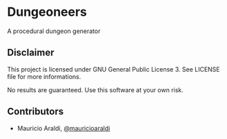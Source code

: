 # Dungeoneers

A procedural dungeon generator

## Disclaimer
This project is licensed under GNU General Public License 3. See LICENSE file for more informations.

No results are guaranteed. Use this software at your own risk.

## Contributors
- Mauricio Araldi, [@mauricioaraldi](https://github.com/mauricioaraldi/)
